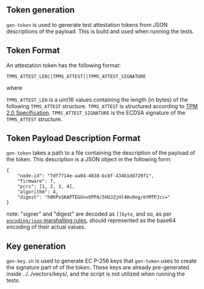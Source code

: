 ## Token generation

`gen-token` is used to generate test attestation tokens from JSON descriptions
of the payload. This is build and used when running the tests.

## Token Format

An attestation token has the following format:

    TPMS_ATTEST_LEN||TPMS_ATTEST||TPMS_ATTEST_SIGNATURE

where

`TPMS_ATTEST_LEN` is a uint16 values containing the length (in bytes) of the
following `TPMS_ATTEST` structure. `TPMS_ATTEST` is structured according to
[TPM 2.0
Specification](https://trustedcomputinggroup.org/wp-content/uploads/TCG_TPM2_r1p59_Part2_Structures_pub.pdf).
`TPMS_ATTEST_SIGNATURE` is the ECDSA signature of the `TPMS_ATTEST` structure.

## Token Payload Description Format

`gen-token` takes a path to a file containing the description of the payload
of the token. This description is a JSON object in the following form:

```
{
	"node-id": "7df7714e-aa04-4638-bcbf-434b1dd720f1",
	"firmware": 7,
	"pcrs": [1, 2, 3, 4],
	"algorithm": 4,
	"digest": "h0KPxSKAPTEGXnvOPPA/5HUJZjHl4Hu9eg/eYMTPJcc="
}
```

note: "signer" and "digest" are decoded as `[]byte`, and so, as per
[`encoding/json` marshalling rules](https://pkg.go.dev/encoding/json#Marshal),
should represented as the base64 encoding of their actual values.

## Key generation

`gen-key.sh` is used to generate EC P-256 keys that `gen-token` uses to create
the signature part of of the token. These keys are already pre-generated inside
../../vectors/keys/, and the script is not utilized when running the tests.
